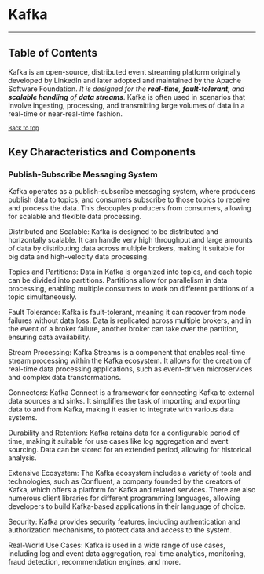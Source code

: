 # Kafka

---

## Table of Contents


Kafka is an open-source, distributed event streaming platform originally developed by LinkedIn and later adopted and maintained by the Apache Software Foundation. _It is designed for the **real-time**, **fault-tolerant**, and **scalable handling** of **data streams**_. Kafka is often used in scenarios that involve ingesting, processing, and transmitting large volumes of data in a real-time or near-real-time fashion.


<sub>[Back to top](#table-of-contents)</sub>

## Key Characteristics and Components

### Publish-Subscribe Messaging System
Kafka operates as a publish-subscribe messaging system, where producers publish data to topics, and consumers subscribe to those topics to receive and process the data. This decouples producers from consumers, allowing for scalable and flexible data processing.

Distributed and Scalable: Kafka is designed to be distributed and horizontally scalable. It can handle very high throughput and large amounts of data by distributing data across multiple brokers, making it suitable for big data and high-velocity data processing.

Topics and Partitions: Data in Kafka is organized into topics, and each topic can be divided into partitions. Partitions allow for parallelism in data processing, enabling multiple consumers to work on different partitions of a topic simultaneously.

Fault Tolerance: Kafka is fault-tolerant, meaning it can recover from node failures without data loss. Data is replicated across multiple brokers, and in the event of a broker failure, another broker can take over the partition, ensuring data availability.

Stream Processing: Kafka Streams is a component that enables real-time stream processing within the Kafka ecosystem. It allows for the creation of real-time data processing applications, such as event-driven microservices and complex data transformations.

Connectors: Kafka Connect is a framework for connecting Kafka to external data sources and sinks. It simplifies the task of importing and exporting data to and from Kafka, making it easier to integrate with various data systems.

Durability and Retention: Kafka retains data for a configurable period of time, making it suitable for use cases like log aggregation and event sourcing. Data can be stored for an extended period, allowing for historical analysis.

Extensive Ecosystem: The Kafka ecosystem includes a variety of tools and technologies, such as Confluent, a company founded by the creators of Kafka, which offers a platform for Kafka and related services. There are also numerous client libraries for different programming languages, allowing developers to build Kafka-based applications in their language of choice.

Security: Kafka provides security features, including authentication and authorization mechanisms, to protect data and access to the system.

Real-World Use Cases: Kafka is used in a wide range of use cases, including log and event data aggregation, real-time analytics, monitoring, fraud detection, recommendation engines, and more.